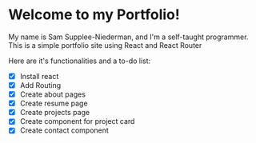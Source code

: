 # Welcome to my Portfolio!

My name is Sam Supplee-Niederman, and I'm a self-taught programmer. This is a simple portfolio site using React and React Router

Here are it's functionalities and a to-do list:

- [x] Install react
- [x] Add Routing
- [x] Create about pages
- [x] Create resume page
- [x] Create projects page
- [x] Create component for project card
- [x] Create contact component
